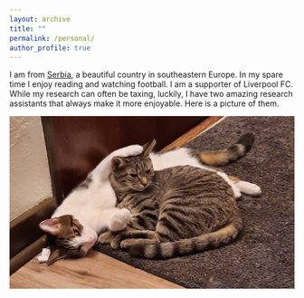 ```yaml
---
layout: archive
title: ""
permalink: /personal/
author_profile: true
---
```


I am from [Serbia](https://en.wikipedia.org/wiki/Serbia), a beautiful country in southeastern Europe. In my spare time I enjoy reading and watching football. I am a supporter of Liverpool FC. While my research can often be taxing, luckily, I have two amazing research assistants that always make it more enjoyable. Here is a picture of them.

![Cats](/images/vivo-poki.jpg)